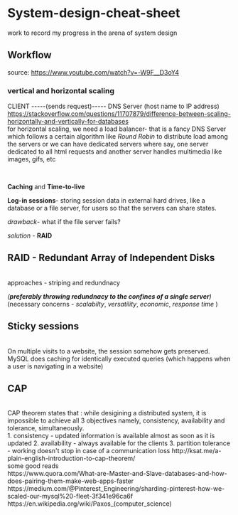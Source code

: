 # System-design-cheat-sheet
work to record my progress in the arena of system design



## Workflow
source: https://www.youtube.com/watch?v=-W9F__D3oY4
<br/>
### vertical and horizontal scaling

CLIENT -----(sends request)----- DNS Server (host name to IP address)
<br/>
https://stackoverflow.com/questions/11707879/difference-between-scaling-horizontally-and-vertically-for-databases
<br/>
for horizontal scaling, we need a load balancer- that is a fancy DNS Server which follows a certain algorithm like *Round Robin* to distribute load among the servers or we can have dedicated servers where say, one server dedicated to all html requests and another server handles multimedia like images, gifs, etc

<br/>

**Caching** and **Time-to-live**
<br/>

**Log-in sessions**- storing session data in external hard drives, like a database or a file server, for users so that the servers can share states. 
<br/>

*drawback*- what if the file server fails?
<br/>

*solution* - **RAID**
<br/>

## RAID - Redundant Array of Independent Disks
<br/>
approaches - striping and redundnacy
<br/>

*(**preferably throwing redundnacy to the confines of a single server**)*
<br/>
(necessary concerns - *scalabilty*, *versatility*, *economic*, *response time* )
<br/>

## Sticky sessions
<br/>
On multiple visits to a website, the session somehow gets preserved.
<br/>
MySQL does caching for identically executed queries (which happens when a user is navigating in a website)

## CAP
<br/>
CAP theorem states that : while desigining a distributed system, it is impossible to achieve all 3 objectives namely, consistency, availability and tolerance, simultaneously.
<br/>
1. consistency - updated information is available almost as soon as it is updated
2. availability - always available for the clients
3. partition tolerance - working doesn't stop in case of a communication loss
http://ksat.me/a-plain-english-introduction-to-cap-theorem/
<br/>
some good reads
<br/>
https://www.quora.com/What-are-Master-and-Slave-databases-and-how-does-pairing-them-make-web-apps-faster
<br/>
https://medium.com/@Pinterest_Engineering/sharding-pinterest-how-we-scaled-our-mysql%20-fleet-3f341e96ca6f
<br/>
https://en.wikipedia.org/wiki/Paxos_(computer_science)
<br/>

